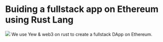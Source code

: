 # Buiding a fullstack app on Ethereum using Rust Lang
<img src="https://img.shields.io/badge/Rust-Ethereum-green">
We use Yew & web3 on rust to create a fullstack DApp on Ethereum.
